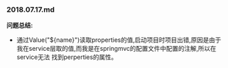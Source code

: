 ### 2018.07.17.md
**问题总结:**
* 通过Value("${name}")读取properties的值,启动项目时项目出错,原因是由于我在service层取的值,而我是在springmvc的配置文件中配置的注解,所以在service无法
找到perperties的属性。
